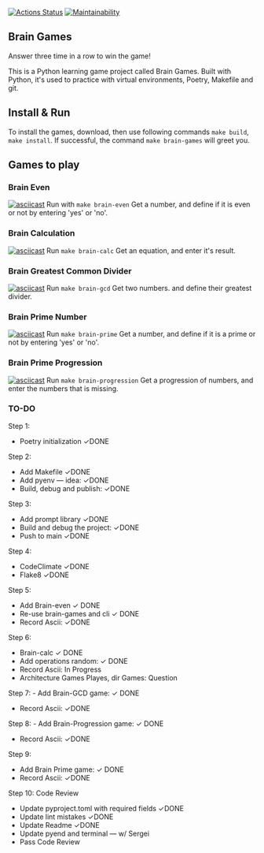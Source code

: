[![Actions Status](https://github.com/ghost-of-karelia/python-project-lvl1/actions/workflows/hexlet-check.yml/badge.svg)](https://github.com/ghost-of-karelia/python-project-lvl1/actions) [![Maintainability](https://api.codeclimate.com/v1/badges/c412faef76dadf07cda8/maintainability)](https://codeclimate.com/github/ghost-of-karelia/python-project-lvl/maintainability)


## Brain Games 

Answer three time in a row to win the game!

This is a Python learning game project called Brain Games. Built with Python, it's used to practice with virtual environments, Poetry, Makefile and git.

## Install & Run
To install the games, download, then use following commands `make build`, `make install`. 
If successful, the command `make brain-games` will greet you. 

## Games to play

### Brain Even
[![asciicast](https://asciinema.org/a/cP2bHPYxHoAPXPJJgAaDBtRtb.svg)](https://asciinema.org/a/cP2bHPYxHoAPXPJJgAaDBtRtb)
Run with `make brain-even`
Get a number, and define if it is even or not by entering 'yes' or 'no'.

### Brain Calculation
[![asciicast](https://asciinema.org/a/slG38dbxPswDk3pH7o47tKzwo.svg)](https://asciinema.org/a/slG38dbxPswDk3pH7o47tKzwo)
Run `make brain-calc`
Get an equation, and enter it's result.

### Brain Greatest Common Divider
[![asciicast](https://asciinema.org/a/9LJjOATz35QzImZ5ppA7EFQLY.svg)](https://asciinema.org/a/9LJjOATz35QzImZ5ppA7EFQLY)
Run `make brain-gcd`
Get two numbers. and define their greatest divider. 

### Brain Prime Number
[![asciicast](https://asciinema.org/a/seAGiyI9EooLYV8TWGMb5LVWY.svg)](https://asciinema.org/a/seAGiyI9EooLYV8TWGMb5LVWY)
Run `make brain-prime`
Get a number, and define if it is a prime or not by entering 'yes' or 'no'.

### Brain Prime Progression
[![asciicast](https://asciinema.org/a/elyJkcxAFFSg07bRlyqPGgAIF.svg)](https://asciinema.org/a/elyJkcxAFFSg07bRlyqPGgAIF)
Run `make brain-progression`
Get a progression of numbers, and enter the numbers that is missing.

### TO-DO

Step 1: 
- Poetry initialization ✓DONE

Step 2: 
- Add Makefile ✓DONE
- Add pyenv — idea: ✓DONE
- Build, debug and publish: ✓DONE

Step 3: 
- Add prompt library ✓DONE
- Build and debug the project: ✓DONE
- Push to main ✓DONE 

Step 4: 
- CodeClimate ✓DONE 
- Flake8 ✓DONE

Step 5: 
- Add Brain-even ✓ DONE
- Re-use brain-games and cli ✓ DONE
- Record Ascii: ✓DONE

Step 6: 
- Brain-calc ✓ DONE
- Add operations random: ✓ DONE
- Record Ascii: In Progress
- Architecture Games Playes, dir Games: Question

Step 7: - Add Brain-GCD game: ✓ DONE
- Record Ascii: ✓DONE

Step 8: - Add Brain-Progression game: ✓ DONE
- Record Ascii: ✓DONE

Step 9: 
- Add Brain Prime game: ✓ DONE
- Record Ascii: ✓DONE

Step 10: Code Review
        
- Update pyproject.toml with required fields ✓DONE
- Update lint mistakes ✓DONE
- Update Readme ✓DONE
- Update pyend and terminal — w/ Sergei
- Pass Code Review 



